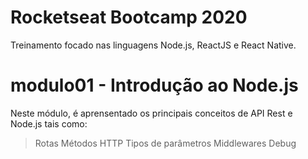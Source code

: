 # Rocketseat Bootcamp 2020

Treinamento focado nas linguagens Node.js, ReactJS e React Native. 

# modulo01 - Introdução ao Node.js

Neste módulo, é aprensentado os principais conceitos de API Rest e Node.js tais como: 

> Rotas 
> Métodos HTTP
> Tipos de parâmetros
> Middlewares
> Debug
